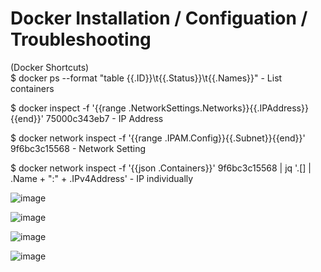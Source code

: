 # Docker Installation / Configuation / Troubleshooting

(Docker Shortcuts)  
$ docker ps --format "table {{.ID}}\t{{.Status}}\t{{.Names}}"   - List containers  

$ docker inspect -f '{{range .NetworkSettings.Networks}}{{.IPAddress}}{{end}}' 75000c343eb7    -  IP Address  

$ docker network inspect -f '{{range .IPAM.Config}}{{.Subnet}}{{end}}'  9f6bc3c15568         -  Network Setting  

$ docker network inspect -f '{{json .Containers}}' 9f6bc3c15568 | jq '.[] | .Name + ":" + .IPv4Address'      -  IP individually  

![image](https://user-images.githubusercontent.com/43002915/145741136-e423ca0a-2001-4f0a-8ad7-1ddd43a4a7d7.png)  

![image](https://user-images.githubusercontent.com/43002915/145741341-a83bfa0b-67bd-439e-9632-40c999f33200.png)  

![image](https://user-images.githubusercontent.com/43002915/145741526-82b794ca-739e-425e-8107-60c226560bd5.png)  

![image](https://user-images.githubusercontent.com/43002915/145741613-8fcaaa0b-0dce-4792-86d3-73dd8f9c2866.png)  
